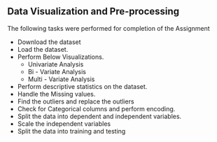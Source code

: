 ## Data Visualization and Pre-processing

The following tasks were performed for completion of the Assignment

- Download the dataset
- Load the dataset.
- Perform Below Visualizations.
  - Univariate Analysis
  - Bi - Variate Analysis
  - Multi - Variate Analysis
- Perform descriptive statistics on the dataset.
- Handle the Missing values.
- Find the outliers and replace the outliers
- Check for Categorical columns and perform encoding.
- Split the data into dependent and independent variables. 
- Scale the independent variables
- Split the data into training and testing
